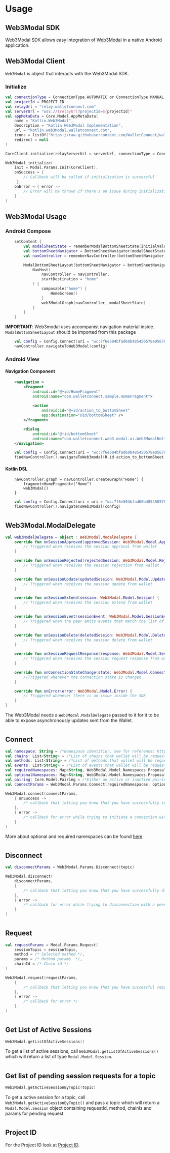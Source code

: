 # Usage

## Web3Modal SDK

Web3Modal SDK allows easy integration of [Web3Modal](https://web3modal.com/) in a native Android application.

## Web3Modal Client

`Web3Modal` is object that interacts with the Web3Modal SDK.

### Initialize

```kotlin
val connectionType = ConnectionType.AUTOMATIC or ConnectionType.MANUAL
val projectId = PROJECT_ID
val relayUrl = "relay.walletconnect.com"
val serverUrl = "wss://$relayUrl?projectId=${projectId}"
val appMetaData = Core.Model.AppMetaData(
    name = "Kotlin.Web3Modal",
    description = "Kotlin Web3Modal Implementation",
    url = "kotlin.web3Modal.walletconnect.com",
    icons = listOf("https://raw.githubusercontent.com/WalletConnect/walletconnect-assets/master/Icon/Gradient/Icon.png"),
    redirect = null
)

CoreClient.initialize(relayServerUrl = serverUrl, connectionType = ConnectionType.AUTOMATIC, application = this, metaData = appMetaData)

Web3Modal.initialize(
    init = Modal.Params.Init(CoreClient),
    onSuccess = {
        // Callback will be called if initialization is successful
     },
    onError = { error -> 
        // Error will be thrown if there's an issue during initialization
    }
)
```

## Web3Modal Usage

### Android Compose

````kotlin
    setContent {
        val modalSheetState = rememberModalBottomSheetState(initialValue = ModalBottomSheetValue.Hidden, skipHalfExpanded = true)
        val bottomSheetNavigator = BottomSheetNavigator(modalSheetState)
        val navController = rememberNavController(bottomSheetNavigator)

        ModalBottomSheetLayout(bottomSheetNavigator = bottomSheetNavigator) {
            NavHost(
                navController = navController,
                startDestination = "home"
            ) {
                composable("home") {
                    HomeScreen()
                }
                web3ModalGraph(navController, modalSheetState)
            }
        }
    }
````
**IMPORTANT**: Web3modal uses accompanist navigation material inside. `ModalBottomSheetLayout` should be imported from this package

````kotlin
    val config = Config.Connect(uri = "wc:7f6e504bfad60b485450578e05678ed3e8e8c4751d3c6160be17160d63ec90f9@2")
    navController.navigateToWeb3Modal(config)
````

### Android View

#### Navigation Component

````xml
    <navigation >
        <fragment
            android:id="@+id/HomeFragment"
            android:name="com.walletconnect.sample.HomeFragment">
            
            <action 
                android:id="@+id/action_to_bottomSheet"
                app:destination="@id/bottomSheet" />
        </fragment>

        <dialog 
            android:id="@+id/bottomSheet" 
            android:name="com.walletconnect.web3.modal.ui.Web3ModalBottomSheet" />
    </navigation>
````

````kotlin
    val config = Config.Connect(uri = "wc:7f6e504bfad60b485450578e05678ed3e8e8c4751d3c6160be17160d63ec90f9@2")
    findNavController().navigateToWeb3modal(R.id.action_to_bottomSheet, config)
````

#### Kotlin DSL

````kollin
    navController.graph = navController.createGraph("Home") {
        fragment<HomeFragment>("Home")
        web3Modal()
    }
````

````kotlin
    val config = Config.Connect(uri = uri = "wc:7f6e504bfad60b485450578e05678ed3e8e8c4751d3c6160be17160d63ec90f9@2")
    findNavController().navigateToWeb3Modal(config)
````

#

## Web3Modal.ModalDelegate

````kotlin
val web3ModalDelegate = object : Web3Modal.ModalDelegate {
    override fun onSessionApproved(approvedSession: Web3Modal.Model.ApprovedSession) {
        // Triggered when receives the session approval from wallet
    }

    override fun onSessionRejected(rejectedSession: Web3Modal.Model.RejectedSession) {
        // Triggered when receives the session rejection from wallet
    }

    override fun onSessionUpdate(updatedSession: Web3Modal.Model.UpdatedSession) {
        // Triggered when receives the session update from wallet
    }

    override fun onSessionExtend(session: Web3Modal.Model.Session) {
        // Triggered when receives the session extend from wallet
    }

    override fun onSessionEvent(sessionEvent: Web3Modal.Model.SessionEvent) {
        // Triggered when the peer emits events that match the list of events agreed upon session settlement
    }

    override fun onSessionDelete(deletedSession: Web3Modal.Model.DeletedSession) {
        // Triggered when receives the session delete from wallet
    }

    override fun onSessionRequestResponse(response: Web3Modal.Model.SessionRequestResponse) {
        // Triggered when receives the session request response from wallet
    }

    override fun onConnectionStateChange(state: Web3Modal.Model.ConnectionState) {
        //Triggered whenever the connection state is changed
    }

    override fun onError(error: Web3Modal.Model.Error) {
        // Triggered whenever there is an issue inside the SDK
    }
}
````

The Web3Modal needs a `Web3Modal.ModalDelegate` passed to it for it to be able to expose asynchronously updates sent from the Wallet.

#

## Connect

````kotlin
val namespace: String = /*Namespace identifier, see for reference: https://github.com/ChainAgnostic/CAIPs/blob/master/CAIPs/caip-2.md#syntax*/
val chains: List<String> = /*List of chains that wallet will be requested for*/
val methods: List<String> = /*List of methods that wallet will be requested for*/
val events: List<String> = /*List of events that wallet will be requested for*/
val requiredNamespaces: Map<String, Web3Modal.Model.Namespaces.Proposal> = mapOf(namespace, Web3Modal.Model.Namespaces.Proposal(accounts, methods, events)) /*Required namespaces to setup a session*/
val optionalNamespaces: Map<String, Web3Modal.Model.Namespaces.Proposal> = mapOf(namespace, Web3Modal.Model.Namespaces.Proposal(accounts, methods, events)) /*Optional namespaces to setup a session*/
val pairing: Core.Model.Pairing = /*Either an active or inactive pairing*/
val connectParams = Web3Modal.Params.Connect(requiredNamespaces, optionalNamespaces, pairing)

Web3Modal.connect(connectParams, 
    { onSuccess -> 
        /* callback that letting you know that you have successfully initiated connecting */ 
    }, 
    { error -> 
        /* callback for error while trying to initiate a connection with a peer */ 
    }
)
````

More about optional and required namespaces can be found [here](https://github.com/ChainAgnostic/CAIPs/blob/master/CAIPs/caip-25.md)

#
## Disconnect

````kotlin
val disconnectParams = Web3Modal.Params.Disconnect(topic)

Web3Modal.disconnect(
    disconnectParams,
    { 
        /* callback that letting you know that you have successfully disconnected */ 
    },
    { error -> 
        /* callback for error while trying to disconnection with a peer */ 
    }
)
````

#
## Request
````kotlin
val requestParams = Modal.Params.Request(
    sessionTopic = sessionTopic,
    method = /* Selected method */,
    params = /* Method params  */,
    chainId = /* Chain id */
)

Web3Modal.request(requestParams,
    {
        /* callback that letting you know that you have successful request */
    },
    { error ->
        /* callback for error */
    }
)
````

#
## Get List of Active Sessions

```kotlin
Web3Modal.getListOfActiveSessions()
```

To get a list of active sessions, call `Web3Modal.getListOfActiveSessions()` which will return a list of type `Modal.Model.Session`.

#
## Get list of pending session requests for a topic

````kotlin
Web3Modal.getActiveSessionByTopic(topic)
````

To get a active session for a topic, call `Web3Modal.getActiveSessionByTopic()` and pass a topic which will return
a `Modal.Model.Session` object containing requestId, method, chainIs and params for pending request.


#
## Project ID

For the Project ID look at [Project ID](https://www.walletconnect.com).
